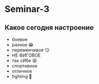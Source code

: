 # Seminar-3

## Какое сегодня настроение 
* боевое
* разное :joy:
* переменчивое :smirk:
* НЕ ФИГОВОЕ
* так сИбе :anguished:
* спортивное
* отличное
* fighting :muscle:


